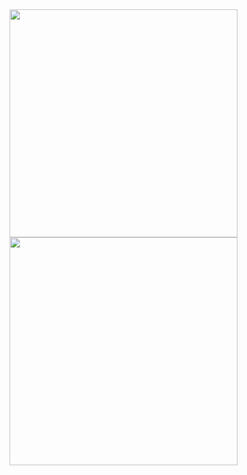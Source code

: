 <img src="https://github.com/user-attachments/assets/b6db5956-43bb-4782-b46d-d4c30a7c1002" width="400" />
<img src="https://github.com/user-attachments/assets/ad9d1e69-242b-49ca-a85f-aaf1da9246c4" width="400" />

